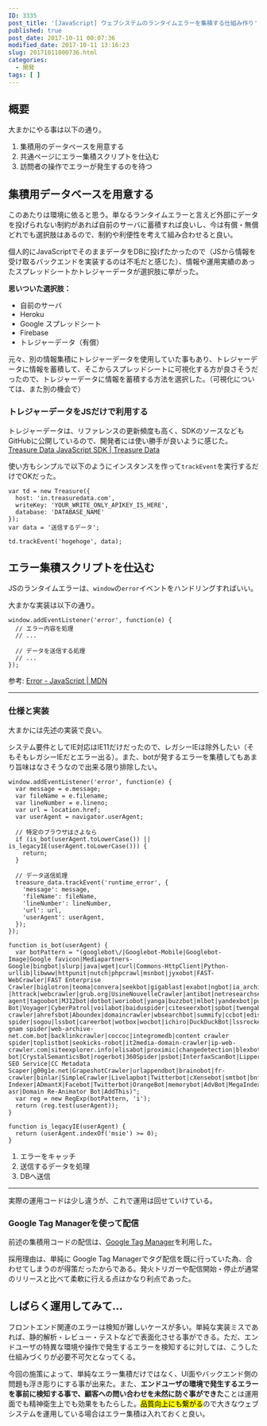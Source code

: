 ```yaml
---
ID: 3335
post_title: '[JavaScript] ウェブシステムのランタイムエラーを集積する仕組み作り'
published: true
post_date: 2017-10-11 00:07:36
modified_date: 2017-10-11 13:16:23
slug: 20171011000736.html
categories:
  - 開発
tags: [ ]
---
```

## 概要
大まかにやる事は以下の通り。

1. 集積用のデータベースを用意する
2. 共通ページにエラー集積スクリプトを仕込む
3. 訪問者の操作でエラーが発生するのを待つ

<!--more-->

## 集積用データベースを用意する
このあたりは環境に依ると思う。単なるランタイムエラーと言えど外部にデータを投げられない制約があれば自前のサーバに蓄積すれば良いし、今は有償・無償どれでも選択肢はあるので、制約や利便性を考えて組み合わせると良い。

個人的にJavaScriptでそのままデータをDBに投げたかったので（JSから情報を受け取るバックエンドを実装するのは不毛だと感じた）、情報や運用実績のあったスプレッドシートかトレジャーデータが選択肢に挙がった。

**思いついた選択肢：**

* 自前のサーバ
* Heroku
* Google スプレッドシート
* Firebase
* トレジャーデータ（有償）

元々、別の情報集積にトレジャーデータを使用していた事もあり、トレジャーデータに情報を蓄積して、そこからスプレッドシートに可視化する方が良さそうだったので、トレジャーデータに情報を蓄積する方法を選択した。（可視化については、また別の機会で）

### トレジャーデータをJSだけで利用する
トレジャーデータは、リファレンスの更新頻度も高く、SDKのソースなどもGitHubに公開しているので、開発者には使い勝手が良いように感じた。
[Treasure Data JavaScript SDK | Treasure Data](https://docs.treasuredata.com/articles/javascript-sdk)

使い方もシンプルで以下のようにインスタンスを作って`trackEvent`を実行するだけでOKだった。
```language-js
var td = new Treasure({
  host: 'in.treasuredata.com',
  writeKey: 'YOUR_WRITE_ONLY_APIKEY_IS_HERE',
  database: 'DATABASE_NAME'
});
var data = '送信するデータ';

td.trackEvent('hogehoge', data);
```


## エラー集積スクリプトを仕込む
JSのランタイムエラーは、`window`の`error`イベントをハンドリングすればいい。

大まかな実装は以下の通り。

```language-js
window.addEventListener('error', function(e) {
  // エラー内容を処理
  // ...

  // データを送信する処理
  // ...
});
```

参考: [Error - JavaScript | MDN](https://developer.mozilla.org/ja/docs/Web/JavaScript/Reference/Global_Objects/Error)

---

### 仕様と実装
大まかには先述の実装で良い。

システム要件としてIE対応はIE11だけだったので、レガシーIEは除外したい（そもそもレガシーIEだとエラー出る）。また、botが発するエラーを集積してもあまり旨味はなさそうなので出来る限り排除したい。

```language-js
window.addEventListener('error', function(e) {
  var message = e.message;
  var fileName = e.filename;
  var lineNumber = e.lineno;
  var url = location.href;
  var userAgent = navigator.userAgent;

  // 特定のブラウザはさよなら
  if (is_bot(userAgent.toLowerCase()) || is_legacyIE(userAgent.toLowerCase())) {
    return;
  }

  // データ送信処理
  treasure_data.trackEvent('runtime_error', {
    'message': message,
    'fileName': fileName,
    'lineNumber': lineNumber,
    'url': url,
    'userAgent': userAgent,
  });
});

function is_bot(userAgent) {
  var botPattern = "(googlebot\/|Googlebot-Mobile|Googlebot-Image|Google favicon|Mediapartners-Google|bingbot|slurp|java|wget|curl|Commons-HttpClient|Python-urllib|libwww|httpunit|nutch|phpcrawl|msnbot|jyxobot|FAST-WebCrawler|FAST Enterprise Crawler|biglotron|teoma|convera|seekbot|gigablast|exabot|ngbot|ia_archiver|GingerCrawler|webmon |httrack|webcrawler|grub.org|UsineNouvelleCrawler|antibot|netresearchserver|speedy|fluffy|bibnum.bnf|findlink|msrbot|panscient|yacybot|AISearchBot|IOI|ips-agent|tagoobot|MJ12bot|dotbot|woriobot|yanga|buzzbot|mlbot|yandexbot|purebot|Linguee Bot|Voyager|CyberPatrol|voilabot|baiduspider|citeseerxbot|spbot|twengabot|postrank|turnitinbot|scribdbot|page2rss|sitebot|linkdex|Adidxbot|blekkobot|ezooms|dotbot|Mail.RU_Bot|discobot|heritrix|findthatfile|europarchive.org|NerdByNature.Bot|sistrix crawler|ahrefsbot|Aboundex|domaincrawler|wbsearchbot|summify|ccbot|edisterbot|seznambot|ec2linkfinder|gslfbot|aihitbot|intelium_bot|facebookexternalhit|yeti|RetrevoPageAnalyzer|lb-spider|sogou|lssbot|careerbot|wotbox|wocbot|ichiro|DuckDuckBot|lssrocketcrawler|drupact|webcompanycrawler|acoonbot|openindexspider|gnam gnam spider|web-archive-net.com.bot|backlinkcrawler|coccoc|integromedb|content crawler spider|toplistbot|seokicks-robot|it2media-domain-crawler|ip-web-crawler.com|siteexplorer.info|elisabot|proximic|changedetection|blexbot|arabot|WeSEE:Search|niki-bot|CrystalSemanticsBot|rogerbot|360Spider|psbot|InterfaxScanBot|Lipperhey SEO Service|CC Metadata Scaper|g00g1e.net|GrapeshotCrawler|urlappendbot|brainobot|fr-crawler|binlar|SimpleCrawler|Livelapbot|Twitterbot|cXensebot|smtbot|bnf.fr_bot|A6-Indexer|ADmantX|Facebot|Twitterbot|OrangeBot|memorybot|AdvBot|MegaIndex|SemanticScholarBot|ltx71|nerdybot|xovibot|BUbiNG|Qwantify|archive.org_bot|Applebot|TweetmemeBot|crawler4j|findxbot|SemrushBot|yoozBot|lipperhey|y!j-asr|Domain Re-Animator Bot|AddThis)";
  var reg = new RegExp(botPattern, 'i');
  return (reg.test(userAgent));
}

function is_legacyIE(userAgent) {
  return (userAgent.indexOf('msie') >= 0);
}
```

1. エラーをキャッチ
2. 送信するデータを処理
3. DBへ送信

---

実際の運用コードは少し違うが、これで運用は回せていけている。


### Google Tag Managerを使って配信

前述の集積用コードの配信は、[Google Tag Manager](https://www.google.com/analytics/tag-manager/)を利用した。

採用理由は、単純に Google Tag Managerでタグ配信を既に行っていた為、合わせてしまうのが得策だったからである。発火トリガーや配信開始・停止が通常のリリースと比べて柔軟に行える点はかなり利点であった。


## しばらく運用してみて…

フロントエンド関連のエラーは検知が難しいケースが多い。単純な実装ミスであれば、静的解析・レビュー・テストなどで表面化させる事ができる。ただ、エンドユーザの特異な環境や操作で発生するエラーを検知するに対しては、こうした仕組みづくりが必要不可欠となってくる。

今回の施策によって、単純なエラー集積だけではなく、UI面やバックエンド側の問題も浮き彫りにする事が出来た。また、**エンドユーザの環境で発生するエラーを事前に検知する事で、顧客への問い合わせを未然に防ぐ事ができた**ことは運用面でも精神衛生上でも効果をもたらした。<mark>品質向上にも繋がる</mark>ので大きなウェブシステムを運用している場合はエラー集積は入れておくと良い。
